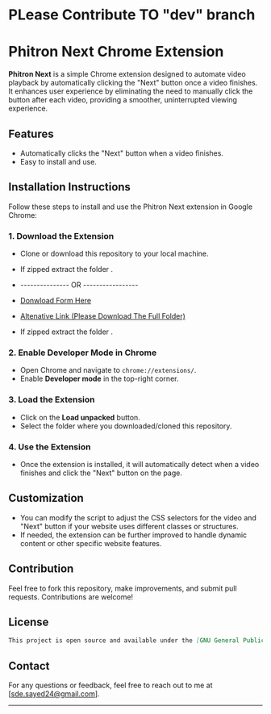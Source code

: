 # PLease Contribute TO "dev" branch

# Phitron Next Chrome Extension

**Phitron Next** is a simple Chrome extension designed to automate video playback by automatically clicking the "Next" button once a video finishes. It enhances user experience by eliminating the need to manually click the button after each video, providing a smoother, uninterrupted viewing experience.

## Features

- Automatically clicks the "Next" button when a video finishes.
- Easy to install and use.

## Installation Instructions

Follow these steps to install and use the Phitron Next extension in Google Chrome:

### 1. Download the Extension

- Clone or download this repository to your local machine.
- If zipped extract the folder .
- --------------- OR -----------------
- [Donwload Form Here ](https://drive-data-export.usercontent.google.com/download/ai342dcr8of2887ecldbuhpfi1utlqca/obv2j3jr1bjr4qnm76tqntqq61c8rg1r/1733805000000/d211834c-d991-4439-bcc3-a859a0f2caf8/103436386917078150653/ADt3v-PaNOXHX1XbhTyyBZH5VHC1O8jznF3irHlPMpzQSP8MqO0Esx7r30nIAb8zso4ymje3zkjcx6Nx_-v77Efm-EzzCZjcNr-qkJppODt5KBkfdwsndghiL-T806TizsuH5r3pW58qrzkirydmvO4CW9QROeAi353Ez0lIot8yTJPXdg-iGsjTTcvImJx0YVlNN24O2XIFeCF_kwZp5wti6wWK3SHMayksUcD6Pz_uXgx1w98D0FtBYC17qooKtUfa_PprakEYxNPaa5TzpLMBbr2CjzORkL5sOUX-AeuwUie8tAY27Z21a5Dbv-4fp21-JquWSU4C?j=d211834c-d991-4439-bcc3-a859a0f2caf8&user=117817641282&i=0&authuser=0)

- [Altenative Link (Please Download The Full Folder)](https://drive.google.com/drive/folders/1e5MSI6U9XJgeOUreqtjLbxVr1_cShR6H?usp=sharing)
- If zipped extract the folder .


### 2. Enable Developer Mode in Chrome

- Open Chrome and navigate to `chrome://extensions/`.
- Enable **Developer mode** in the top-right corner.

### 3. Load the Extension

- Click on the **Load unpacked** button.
- Select the folder where you downloaded/cloned this repository.

### 4. Use the Extension

- Once the extension is installed, it will automatically detect when a video finishes and click the "Next" button on the page.

## Customization

- You can modify the script to adjust the CSS selectors for the video and "Next" button if your website uses different classes or structures.
- If needed, the extension can be further improved to handle dynamic content or other specific website features.

## Contribution

Feel free to fork this repository, make improvements, and submit pull requests. Contributions are welcome!

## License

```markdown
This project is open source and available under the [GNU General Public License v3.0](LICENSE).

```

## Contact

For any questions or feedback, feel free to reach out to me at [sde.sayed24@gmail.com].

---
